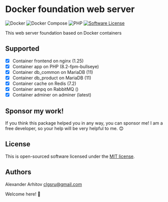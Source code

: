 Docker foundation web server
==============

![Docker][ico-docker-support]
![Docker Compose][ico-docker-compose-support]
![PHP][ico-php-support]
[![Software License][ico-license]][link-license]

This web server foundation based on Docker containers

## Supported
* [x] Container frontend on nginx (1.25)
* [x] Container app on PHP (8.2-fpm-bullseye)
* [x] Container db_common on MariaDB (11)
* [x] Container db_product on MariaDB (11)
* [x] Container cache on Redis (7.2)
* [x] Container ampq on RabbitMQ ()
* [x] Container adminer on adminer (latest)

## Sponsor my work!
If you think this package helped you in any way, you can sponsor me! I am a free developer, so your help will be very helpful to me. :blush:

## License
This is open-sourced software licensed under the [MIT license][link-license].

## Authors
Alexander Arhitov [clgsru@gmail.com](mailto:clgsru@gmail.com)

Welcome here! :metal:

[ico-docker-support]: https://img.shields.io/badge/docker-24.0.5-blue.svg
[ico-docker-compose-support]: https://img.shields.io/badge/docker_compose-1.25.0-blue.svg
[ico-php-support]: https://img.shields.io/badge/PHP-8.2-blue.svg
[ico-license]: https://img.shields.io/badge/license-MIT-brightgreen.svg
[link-license]: LICENSE.md

